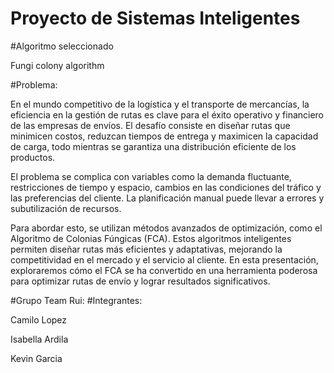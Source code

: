 # Proyecto de Sistemas Inteligentes 

#Algoritmo seleccionado

Fungi colony algorithm

#Problema: 

En el mundo competitivo de la logística y el transporte de mercancías, la eficiencia en la gestión de rutas es clave para el éxito operativo y financiero de las empresas de envíos. El desafío consiste en diseñar rutas que minimicen costos, reduzcan tiempos de entrega y maximicen la capacidad de carga, todo mientras se garantiza una distribución eficiente de los productos.

El problema se complica con variables como la demanda fluctuante, restricciones de tiempo y espacio, cambios en las condiciones del tráfico y las preferencias del cliente. La planificación manual puede llevar a errores y subutilización de recursos.

Para abordar esto, se utilizan métodos avanzados de optimización, como el Algoritmo de Colonias Fúngicas (FCA). Estos algoritmos inteligentes permiten diseñar rutas más eficientes y adaptativas, mejorando la competitividad en el mercado y el servicio al cliente. En esta presentación, exploraremos cómo el FCA se ha convertido en una herramienta poderosa para optimizar rutas de envío y lograr resultados significativos.

#Grupo Team Rui: 
#Integrantes: 

Camilo Lopez

Isabella Ardila

Kevin Garcia
